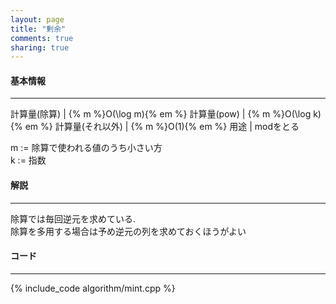 ```yaml
---
layout: page
title: "剰余"
comments: true
sharing: true
---
```


#### 基本情報
  
***

計算量(除算) | {% m %}O(\log m){% em %}
計算量(pow) | {% m %}O(\log k){% em %}
計算量(それ以外) | {% m %}O(1){% em %}
用途 | modをとる
    
m := 除算で使われる値のうち小さい方  
k := 指数  

#### 解説

***

除算では毎回逆元を求めている.  
除算を多用する場合は予め逆元の列を求めておくほうがよい


#### コード 

***

{% include_code algorithm/mint.cpp %}

